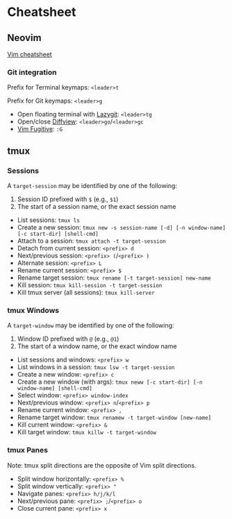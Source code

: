 # Cheatsheet

## Neovim

[Vim cheatsheet](https://quickref.me/vim)

### Git integration

Prefix for Terminal keymaps: `<leader>t`

Prefix for Git keymaps: `<leader>g`

-   Open floating terminal with [Lazygit](https://github.com/jesseduffield/lazygit): `<leader>tg`
-   Open/close [Diffview](https://github.com/sindrets/diffview.nvim): `<leader>go`/`<leader>gc`
-   [Vim Fugitive](https://github.com/tpope/vim-fugitive): `:G`

## tmux

### Sessions

A `target-session` may be identified by one of the following:

1.  Session ID prefixed with `$` (e.g., `$1`)
2.  The start of a session name, or the exact session name

-   List sessions: `tmux ls`
-   Create a new session: `tmux new -s session-name [-d] [-n window-name] [-c start-dir] [shell-cmd]`
-   Attach to a session: `tmux attach -t target-session`
-   Detach from current session: `<prefix> d`
-   Next/previous session: `<prefix> (`/`<prefix> )`
-   Alternate session: `<prefix> L`
-   Rename current session: `<prefix> $`
-   Rename target session: `tmux rename [-t target-session] new-name`
-   Kill session: `tmux kill-session -t target-session`
-   Kill tmux server (all sessions): `tmux kill-server`

### tmux Windows

A `target-window` may be identified by one of the following:

1.  Window ID prefixed with `@` (e.g., `@1`)
2.  The start of a window name, or the exact window name

-   List sessions and windows: `<prefix> w`
-   List windows in a session: `tmux lsw -t target-session`
-   Create a new window: `<prefix> c`
-   Create a new window (with args): `tmux neww [-c start-dir] [-n window-name] [shell-cmd]`
-   Select window: `<prefix> window-index`
-   Next/previous window: `<prefix> n`/`<prefix> p`
-   Rename current window: `<prefix> ,`
-   Rename target window: `tmux renamew -t target-window [new-name]`
-   Kill current window: `<prefix> &`
-   Kill target window: `tmux killw -t target-window`

### tmux Panes

Note: tmux split directions are the opposite of Vim split directions.

-   Split window horizontally: `<prefix> %`
-   Split window vertically: `<prefix> "`
-   Navigate panes: `<prefix> h/j/k/l`
-   Next/previous pane: `<prefix> ;`/`<prefix> o`
-   Close current pane: `<prefix> x`
